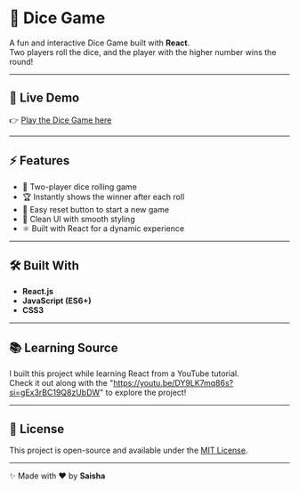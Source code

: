 # 🎲 Dice Game

A fun and interactive Dice Game built with **React**.  
Two players roll the dice, and the player with the higher number wins the round!

---

## 🚀 Live Demo
👉 [Play the Dice Game here](https://dice-game-saisha.netlify.app/)

---

## ⚡ Features
- 🎲 Two-player dice rolling game
- 🏆 Instantly shows the winner after each roll
- 🔄 Easy reset button to start a new game
- 🎨 Clean UI with smooth styling
- ⚛️ Built with React for a dynamic experience

---

## 🛠️ Built With
- **React.js**
- **JavaScript (ES6+)**
- **CSS3**

---

## 📚 Learning Source
I built this project while learning React from a YouTube tutorial.  
Check it out along with the "https://youtu.be/DY9LK7mq86s?si=gEx3rBC19Q8zUbDW" to explore the project!

---

## 📜 License
This project is open-source and available under the [MIT License](LICENSE).

---

✨ Made with ❤️ by **Saisha**
